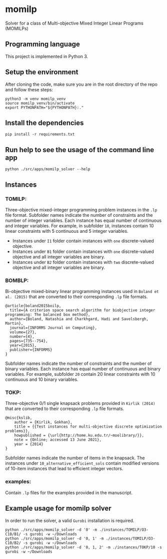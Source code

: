 # momilp
Solver for a class of Multi-objective Mixed Integer Linear Programs (MOMILPs)

## Programming language
This project is implemented in Python 3.

## Setup the environment
After cloning the code, make sure you are in the root directory of the repo and follow these steps:
```
python3 -m venv momilp_venv
source momilp_venv/bin/activate
export PYTHONPATH="${PYTHONPATH}:."
```

## Install the dependencies
```
pip install -r requirements.txt
```

## Run help to see the usage of the command line app
```
python ./src/apps/momilp_solver --help
```

## Instances
### TOMILP:
Three-objective mixed-integer programming problem instances in the `.lp` file format. Subfolder names indicate the number of constraints and the number of integer variables. Each instance has equal number of continuous and integer variables. 
For example, in subfolder `10`, instances contain 10 linear constraints with 5 continuous and 5 integer variables. 
- Instances under `I1` folder contain instances with `one` discrete-valued objective.
- Instances under `B1` folder contain instances with `one` discrete-valued objective and all integer variables are binary.
- Instances under `B2` folder contain instances with `two` discrete-valued objective and all integer variables are binary.

### BOMBLP:
Bi-objective mixed-binary linear programming instances used in `Boland et al. (2015)` that are converted to their corresponding `.lp` file formats.
```
@article{boland2015boilp,
  title={A criterion space search algorithm for biobjective integer programming: The balanced box method},
  author={Boland, Natashia and Charkhgard, Hadi and Savelsbergh, Martin},
  journal={INFORMS Journal on Computing},
  volume={27},
  number={4},
  pages={735--754},
  year={2015},
  publisher={INFORMS}
}
```
Subfolder names indicate the number of constraints and 
the number of binary variables. Each instance has equal number of continuous and binary variables. For example, subfolder `20` contain 20 linear constraints with 10 continuous and 10 binary variables.

### TOKP:
Three-objective 0/1 single knapsack problems provided in `Kirlik (2014)` that are converted to their corresponding `.lp` file formats.
```
@misc{kslib,
    author = {Kirlik, Gokhan},
    title = {{Test instances for multi-objective discrete optimization problems}},
    howpublished = {\url{http://home.ku.edu.tr/~moolibrary/}},
    note = {Online; accessed 13 June 2021},
    year = {2014}
}
```
Subfolder names indicate the number of items in the knapsack. The instances under `10_alternative_efficient_sols` contain
modified versions of 10-item instances that lead to efficient integer vectors.

### examples:
Contain `.lp` files for the examples provided in the manuscript.

## Example usage for momilp solver
In order to run the solver, a valid `Gurobi` installation is required.
```
python ./src/apps/momilp_solver -d '0' -m ./instances/TOMILP/O3-C10/B1/ -s gurobi -w ~/Downloads
python ./src/apps/momilp_solver -d '0, 1' -m ./instances/TOMILP/O3-C10/B2/ -s gurobi -w ~/Downloads
python ./src/apps/momilp_solver -d '0, 1, 2' -m ./instances/TOKP/10 -s gurobi -w ~/Downloads
```
